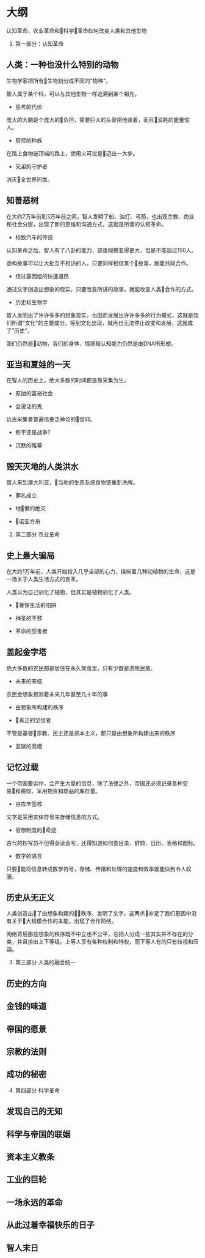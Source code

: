 #   大纲

认知革命、农业革命和科学革命如何改变人类和其他生物

1.  第一部分：认知革命

##  人类：一种也没什么特别的动物

生物学家把所有生物划分成不同的"物种"。

智人属于某个科，可以与其他生物一样追溯到某个祖先。

-   思考的代价

庞大的大脑是个庞大的负担，需要巨大的头骨把他装着，而且消耗的能量惊人。

-   厨师的种族

在踏上食物链顶端的路上，使用火可说是迈出一大步。

-   兄弟的守护者

消灭全世界同类。

##  知善恶树

在大约7万年前到3万年前之间，智人发明了船、油灯、弓箭，也出现宗教、商业和社会分层，出现了新的思维和沟通方式，这就是所谓的认知革命。

-   标致汽车的传说

认知革命之后，智人有了八卦的能力，部落规模变得更大，但是不能超过150人。

虚构故事可以让大批互不相识的人，只要同样相信某个故事，就能共同合作。

-   绕过基因组的快速道路

通过文字创造出想象的现实，只要改变所讲的故事，就能改变人类合作的方式。

-   历史和生物学

智人发明出了许许多多的想象现实，也因而发展出许许多多的行为模式，这就是我们所谓"文化"的主要成分。等到文化出现，就再也无法停止改变和发展，这就成了"历史"。

我们仍然是动物，我们的身体、情感和认知能力仍然是由DNA所形塑。

##  亚当和夏娃的一天

在智人的历史上，绝大多数的时间都是靠采集为生。

-   原始的富裕社会

-   会说话的鬼

远古采集者普遍信奉泛神论的信仰。

-   和平还是战争?

-   沉默的帷幕

##  毁天灭地的人类洪水

智人来到澳大利亚，当地的生态系统食物链重新洗牌。

-   罪名成立

-   地懒的绝灭

-   诺亚方舟

2.  第二部分 农业革命

##  史上最大骗局

在大约1万年前，人类开始投入几乎全部的心力，操纵着几种动植物的生命，这是一场关于人类生活方式的变革。

人类以为自己驯化了植物，但其实是植物驯化了人类。

-   奢侈生活的陷阱

-   神圣的干预

-   革命的受害者

##  盖起金字塔

绝大多数的农民都是居住在永久聚落里，只有少数是游牧民族。

-   未来的来临

农民会想象预测着未来几年甚至几十年的事

-   由想象所构建的秩序

-   真正的坚信者

不管是基督宗教、民主还是资本主义，都只是由想象所构建出来的秩序

-   监狱的高墙

##  记忆过载

一个帝国要运作，会产生大量的信息，除了法律之外，帝国还必须记录各种交易和税收、军用物资和商品的库存量。

-   由库辛签核

文字是采用实体符号来存储信息的方式。

-   官僚制度的奇迹

古代的抄写员不但得会读会写，还得知道如何查目录、辞典、日历、表格和图标。

-   数字的语言

只要能将信息转成数学符号，存储、传播和处理的速度和效率就能快到令人叹服。

##  历史从无正义

人类创造出了由想象构建的秩序、发明了文字，这两点补足了我们基因中没有关于大规模合作的本能，出现了合作网络。

网络背后那些想象的秩序既不中立也不公平，总把人分成一些其实并不存在的分类，并且排出上下等级。上等人享有各种权利和特权，而下等人有的只有歧视和压迫。



3.  第三部分 人类的融合统一

##  历史的方向
##  金钱的味道
##  帝国的愿景
##  宗教的法则
##  成功的秘密

4.  第四部分 科学革命


##  发现自己的无知
##  科学与帝国的联姻
##  资本主义教条
##  工业的巨轮
##  一场永远的革命
##  从此过着幸福快乐的日子
##  智人末日

